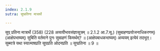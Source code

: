 ```yaml
---
index: 2.1.9
sutra: सुप्प्रतिना मात्रार्थे

---
```

 सुप् प्रतिना मात्रार्थे (358) (228 अव्ययीभावसंज्ञासूत्रम् ॥ 2.1.2 आ.7.सू.) (सुब्ग्रहणप्रयोजनाधिकरणम्) (आक्षेपभाष्यम्) सुबिति वर्तमाने पुनः सुब्ग्रहणं किमर्थम्? ॥ (आक्षेपबाधकभाष्यम्) अव्ययम् इत्येवं तदभूत्। सुब्मात्रे यथा स्यात्माषप्रति सूपप्रति ओदनप्रति ॥ सुप्प्रतिना ॥ 9 ॥ 
